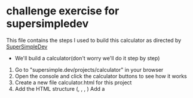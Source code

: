 # challenge exercise for supersimpledev
This file contains the steps I used to build this calculator as directed by [SuperSimpleDev](https://youtu.be/SBmSRK3feww?feature=shared)

- We'll build a calculator(don't worry we'll do it step by step)

1. Go to "supersimple.dev/projects/calculator" in your browser
2. Open the console and click the calculator buttons to see how it works
3. Create a new file calculator.html for this project 
4. Add the HTML structure (<!DOCTYPE html>, <html>, <head>, <body>) Add a <title> with the text "calculator".
5. Create the button 1, 2, 3, +, =
6. Create a <script>, create a variable called "calculation", and save an empty string inside: let calculation = "";(This variable will store the calculation like "1 + 2" or "11 + 2 + 2") 
7. When we click the "1" button:
   - Add the string "1" to the calculation variable: calculation += "1";
   - Display the calculation in the console: console.log(calculation)
8. Do the same for the "2", "3", and "+" buttons (add "+" instead of "+")
9. When we click the "=" button, use the code: eval(calculation); (eval(...)converts the calculation string into actual math)
   - Save the result back in "calculation": calculation = eval(calculation);
   - Display the result back in console: console.log(calculation);
10. Create the rest of the buttons in the calculator. To create multiple rows of buttons, put the buttons inside <p> elements </p>